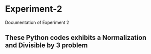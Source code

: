 # Experiment-2
Documentation of Experiment 2
## These Python codes exhibits a Normalization and Divisible by 3 problem
